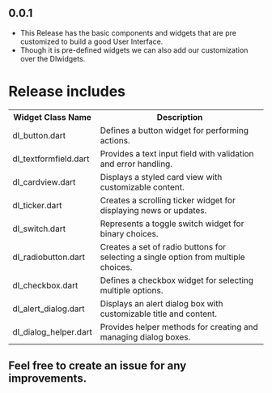 ## 0.0.1

* This Release has the basic components and widgets that are pre customized to build a good User Interface.
* Though it is pre-defined widgets we can also add our customization over the Dlwidgets.

# Release includes
  <table>
  <tr>
    <th>Widget Class Name</th>
    <th>Description</th>
  </tr>
  <tr>
    <td>dl_button.dart</td>
    <td>Defines a button widget for performing actions.</td>
  </tr>
  <tr>
    <td>dl_textformfield.dart</td>
    <td>Provides a text input field with validation and error handling.</td>
  </tr>
  <tr>
    <td>dl_cardview.dart</td>
    <td>Displays a styled card view with customizable content.</td>
  </tr>
  <tr>
    <td>dl_ticker.dart</td>
    <td>Creates a scrolling ticker widget for displaying news or updates.</td>
  </tr>
  <tr>
    <td>dl_switch.dart</td>
    <td>Represents a toggle switch widget for binary choices.</td>
  </tr>
  <tr>
    <td>dl_radiobutton.dart</td>
    <td>Creates a set of radio buttons for selecting a single option from multiple choices.</td>
  </tr>
  <tr>
    <td>dl_checkbox.dart</td>
    <td>Defines a checkbox widget for selecting multiple options.</td>
  </tr>
  <tr>
    <td>dl_alert_dialog.dart</td>
    <td>Displays an alert dialog box with customizable title and content.</td>
  </tr>
  <tr>
    <td>dl_dialog_helper.dart</td>
    <td>Provides helper methods for creating and managing dialog boxes.</td>
  </tr>
</table>

## Feel free to create an issue for any improvements.